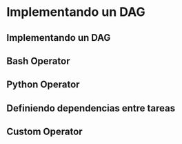 # Implementando un DAG



## Implementando un DAG

## Bash Operator

## Python Operator

## Definiendo dependencias entre tareas

## Custom Operator





